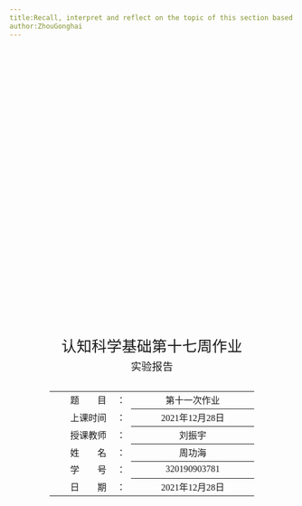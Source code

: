 ```yaml
---
title:Recall, interpret and reflect on the topic of this section based on the memory-related theories of cognitive science
author:ZhouGonghai
---
```


<div class="cover" style="page-break-after:always;font-family:方正公文仿宋;width:100%;height:100%;border:none;margin: 0 auto;text-align:center;">
    <div style="width:60%;margin: 0 auto;height:0;padding-bottom:20%;">
        </br>
        <img src="https://gitee.com/HelloSeason/tuchuang/raw/aa80a8fd967723ef047da39fb7cafa23d6c2e853/header/%E6%A0%87%E5%A4%B4.png" alt="校名" style="width:100%;"/>
    </div>
    </br></br></br></br></br>
    <div style="width:60%;margin: 0 auto;height:0;padding-bottom:40%;">
        <img src="https://gitee.com/HelloSeason/tuchuang/raw/master/header/lzu.svg" alt="校徽" style="width:100%;"/>
	</div>
    </br></br></br></br></br></br></br></br>
    <span style="font-family:华文楷体Bold;text-align:center;font-size:20pt;margin: 10pt auto;line-height:30pt;">认知科学基础第十七周作业</span>
    <p style="text-align:center;font-size:14pt;margin: 0 auto">实验报告 </p>
    </br>
    </br>
    <table style="border:none;text-align:center;width:72%;font-family:仿宋;font-size:14px; margin: 0 auto;">
    <tbody style="font-family:方正公文仿宋;font-size:12pt;">
    	<tr style="font-weight:normal;"> 
    		<td style="width:20%;text-align:right;">题　　目</td>
    		<td style="width:2%">：</td> 
    		<td style="width:40%;font-weight:normal;border-bottom: 1px solid;text-align:center;font-family:华文中宋">第十一次作业</td>     </tr>
    	<tr style="font-weight:normal;"> 
    		<td style="width:20%;text-align:right;">上课时间</td>
    		<td style="width:2%">：</td> 
    		<td style="width:40%;font-weight:normal;border-bottom: 1px solid;text-align:center;font-family:华文中宋"> 2021年12月28日</td>     </tr>
    	<tr style="font-weight:normal;"> 
    		<td style="width:20%;text-align:right;">授课教师</td>
    		<td style="width:2%">：</td> 
    		<td style="width:40%;font-weight:normal;border-bottom: 1px solid;text-align:center;font-family:华文中宋">刘振宇</td>     </tr>
    	<tr style="font-weight:normal;"> 
    		<td style="width:20%;text-align:right;">姓　　名</td>
    		<td style="width:2%">：</td> 
    		<td style="width:40%;font-weight:normal;border-bottom: 1px solid;text-align:center;font-family:华文中宋"> 周功海</td>     </tr>
    	<tr style="font-weight:normal;"> 
    		<td style="width:20%;text-align:right;">学　　号</td>
    		<td style="width:2%">：</td> 
    		<td style="width:40%;font-weight:normal;border-bottom: 1px solid;text-align:center;font-family:华文中宋">320190903781 </td>     </tr>
    	<tr style="font-weight:normal;"> 
    		<td style="width:20%;text-align:right;">日　　期</td>
    		<td style="width:2%">：</td> 
    		<td style="width:40%;font-weight:normal;border-bottom: 1px solid;text-align:center;font-family:华文中宋">2021年12月28日</td>     </tr>
    </tbody>              
    </table>
</div>

<!-- 注释语句：导出PDF时会在这里分页 -->

# 基于认知科学记忆相关理论对本节题目的回忆、解读与反思

<center><div style='height:2mm;'></div><div style="font-family:华文楷体;font-size:14pt;">周功海，320190903781</div></center>
<center><span style="font-family:华文楷体;font-size:9pt;line-height:9mm">兰州大学信息科学与工程学院</span>
</center>
<div>
<div style="width:52px;float:left; font-family:方正公文黑体;">摘　要：</div> 
<div style="overflow:hidden; font-family:华文楷体;">记忆是包括思维在内的一切智力活动的重要环节，是我们大脑的重要功能之一。记忆保留过去的经验，进而影响未来的行动，且记忆和知觉一样缺乏细节资讯，因此若我们记不起过去的事件，我们就无法学习或发展语言、关系或个人身份。通过课上对于感觉记忆、短时记忆、长时记忆的分析和解读，我们对于多重记忆模型的理解也更为深刻，本文课上所学内容，将其粗略的制作成为一个简易的思维导图，并对课上相关内容印象最为深刻的内容进行描述，结合所学内容对其“印象深刻”做出一定程度上的分析和解读。</div>
</div>
<div>
<div style="width:52px;float:left; font-family:方正公文黑体;">关键词：</div> 
<div style="overflow:hidden; font-family:华文楷体;">记忆，多重记忆模型，感觉记忆，短时记忆，长时记忆</div>
</div>

# Recall, interpret and reflect on the topic of this section based on the memory-related theories of cognitive science

<center><div style='height:2mm;'></div><div style="font-size:14pt;">Zhou Gonghai</div></center>
<center><span style="font-size:9pt;line-height:9mm"><i>School of Information Science and Engineering, Lanzhou University</i></span>
</center>
<div>
<div style="width:82px;float:left;line-height:16pt"><b>Abstract: </b></div> 
<div style="overflow:hidden;line-height:16pt">Memory is an important part of all intellectual activities including thinking, and it is one of the important functions of our brain. Memory retains past experience, which in turn affects future actions. Like perception, memory lacks detailed information. Therefore, if we cannot remember past events, we cannot learn or develop language, relationships, or personal identities. Through the analysis and interpretation of sensory memory, short-term memory, and long-term memory in class, we have a deeper understanding of multiple memory models. What we learned in this class will be roughly made into a simple mind map. , And describe the most impressive content of the relevant content in the class, and make a certain degree of analysis and interpretation of the "impressive" in combination with the content learned..</div>
</div>
<div>
<div style="width:82px;float:left;line-height:16pt"><b>Key Words: </b></div> 
<div style="overflow:hidden;line-height:16pt">Memory, multiple memory models, sensory memory, short-term memory, long-term memory</div>
</div>
[toc]


## 题目

**1.整理记忆部分的知识点，画思维导图（可以查阅相关资料），看一看你记忆比较清晰的是哪些内容，想一想为什么。**

## 思维导图及相关内容解读

<center>
    <img style="border-radius: 0.3125em;
    box-shadow: 0 2px 4px 0 rgba(34,36,38,.12),0 2px 10px 0 rgba(34,36,38,.08);" 
    src="https://pic3.zhimg.com/v2-008ecf393291c80fc7102fccac1c3d92_r.jpg">
    <br>
    <div style="color:orange; border-bottom: 1px solid #d9d9d9;
    display: inline-block;
    color: #000;
    padding: 2px;">图1. 整体思维导图</div>
</center>
## **前言**

​		记忆是包括思维在内的一切智力活动的重要环节，是我们大脑的重要功能之一。记忆保留过去的经验，进而影响未来的行动，且记忆和知觉一样缺乏细节资讯，因此若我们记不起过去的事件，我们就无法学习或发展语言、关系或个人身份（[艾森克，Hans Jürgen Eysenck])。

​		记忆在人们的生活中扮演了重要的角色，而记忆可以依保存时距和储存的先后顺序简单区分为下列三种 :

- **感官记忆（Sensory Memory）**：保存时距大概只有几秒钟，取决于不同感官(视觉、听觉感官记忆)。
- **短期记忆(工作记忆)（Short-term Memory）**：保存时距约莫20至30秒，可令我们顺利进行一般日常生活中的行为。
- **长期记忆（Long-term Memory）**：维持几天到数年，帮助我们习得技能。

​		感官接受的资讯若被选择性注意则可形成短期记忆，若没注意讯息则会被遗忘；而再进一步，短期记忆若有成功进行编码以及复习则可能成为长期记忆，反之没适当编码则同样被遗忘，故并非所有知觉资讯到最后都会成为记忆。

​		其中，人类能同时处理的短期记忆其实远比想像中的多。可以进行个有趣的简单小实验：准备60张不相关的图片，先连续播放其中30张，每张间隔约3秒，接下来将另外30张照片与原先播放的30张两两一组，并要求受试者从中选出原先出现过的图片。这时会发现，受试者能将原先认为间隔过短记不住的照片一一辨识出来，且答对率不低。甚至这样的印象选择上限可以达到上百张。

​		记忆的一大特性是**缺乏资讯细节**。大脑在接收到来自感官的刺激后，多数知觉经验都会转化为记忆的一部份，但不是所有知觉资讯最后都变成记忆，以处理资讯的顺序来看，记忆处于资讯的下游。但由于人类的注意力有限，且环境中发送的资讯量庞杂，我们必须选择性的注意周遭事物，所以知觉上就会缺乏细节的资讯，故处于下游的记忆亦然。此外，另一大特性是**边界延伸**：人类知觉并非单纯接收外在资讯，我们会根据生活经验进行感官上的预期、甚至填补与替换真实资讯，换句话说，**我们感知到的世界是由感官资讯与大脑自行延伸想像共同建构的**。

​		记忆的分类方式多元，除了上述提到的，用保存时距和储存顺序分类以外，其中按照“意识”是否参与记忆的内容，可以将记忆分为两类：

- **外显记忆（Explicit Memory)**：能透过意识的控制，去回想的过往经历，又称为陈述性记忆，易在受到干扰后遗忘，例如：考试前的K书恶补、沉湎于逝去的爱情。
- **内隐记忆（Implicit Memory）**：是一种长期记忆的形式，在我们的惯性行为、运动等中所产生的，是我们没有意识（不特别解析其中的运作机制），却因为过往经验而自然表现出来的，不容易受外在刺激的干扰。例如：走路、骑脚踏车。

​		记忆包含其获取、储存与检索提取的历程，而记忆又分为感官记忆、短期记忆、长期记忆三种，它们能够容纳的总量各异。

###  记忆的三个运作阶段

记忆处理的基本原理类似图书馆的书本管理，包含将书编码分类、上架书本，以及在需要时提取书本三个阶段：

- **编码（Encoding）**：如同将新书贴上标签分类，将新讯息放入短期记忆，也就是将外在刺激转换成心理表征，主要又分为获取和巩固两个阶段。**获取**是登记感觉通路的输入资讯；**巩固**是短期记忆转化为稳定的长期记忆的过程。外在刺激包含声音、气味、文字、颜色等，这些讯息都需经过编码的过程，才能储存在记忆中。编码的过程中，**会将较为客观的感觉转换成主观上有意义的体验**。
- **储存（Storage）**：则是像要把分类好的书存放到正确的书架，正确保存编码后的记忆，方便之后检索使用。根据完形心理学者提出的“记忆痕迹理论”，讯息收录后会在神经留下纪录，即为记忆痕迹。他们认为经过学习的活动后，这些讯息会在大脑皮质产生深浅不一的皱纹，随后这些痕迹会逐渐消失，最后造成遗忘。
- **提取（检索，Retrieval）**：对应的即是到正确的书架寻找并借出需要的书，从记忆里提取已储存的资讯。在检索讯息的过程中，通常会先将讯息解码（decoding，编码的反转换），还原成编码前的样子。如果没有记忆提取，编码和储存即失去作用。

​		记忆是人脑储存资讯的形式，但人脑不可能无止尽的存下所有资讯，而遗忘就是删除资讯的机制。遗忘是记忆机制中极重要的一环，它能使人过滤掉多馀的讯息，仅保留重要的部分，并借此减轻大脑空间压力。以下即为记忆的遗忘相关理论。

​		**本文主要内容以课上所记录的相关内容及课外相关资料进行呈现，接下来的文字部分是针对思维导图里的部分术语以及较重要的细节的详细说明。**

## **多重记忆模型**

Atkinston和Shiffrin在1968年提出了多重记忆模型。模型中的各阶段被称为结构特征。包含以下三个主要方面：

1. 感觉记忆。最开始的阶段，可以包含所有信息，持续几秒以内。
2. 短时记忆。容量包含5-7个项目，持续15-30秒。
3. 长时记忆。包含大量信息，可以维持大于30秒、几年甚至几十年。


<center>
    <img style="border-radius: 0.3125em;
    box-shadow: 0 2px 4px 0 rgba(34,36,38,.12),0 2px 10px 0 rgba(34,36,38,.08);" 
    src="https://pic1.zhimg.com/80/v2-c6f721ae399ae2f56d2c47a65b16cc30_720w.jpg">
    <br>
    <div style="color:orange; border-bottom: 1px solid #d9d9d9;
    display: inline-block;
    color: #000;
    padding: 2px;">图3. 多重记忆模型</div>
</center>
​		个体首先接受信息，所有信息被感觉记忆登记。然后通过选择性注意将注意集中在部分信息，形成短时记忆。之后进行复述加工使其维持在短时记忆中。（**复述**是其中一种加工，指一遍又一遍地重复某个刺激信息。比如我们在记单词时一遍又一遍重复记忆。）短时记忆将信息转移到长时记忆，并储存在那里。当需要再次回忆该信息时，长时记忆中储存的信息进行**编码**，将特定信息**提取**出来移至短时记忆中以便使用。

### 感觉记忆

<center>
    <img style="border-radius: 0.3125em;
    box-shadow: 0 2px 4px 0 rgba(34,36,38,.12),0 2px 10px 0 rgba(34,36,38,.08);" 
    src="C:/Users/86151/AppData/Roaming/Typora/typora-user-images/image-20211225003822472.png">
    <br>
    <div style="color:orange; border-bottom: 1px solid #d9d9d9;
    display: inline-block;
    color: #000;
    padding: 2px;">图2. 感觉记忆</div>
</center>

​		**感觉记忆**：（英语：sensory memory）是记忆的一种类型。当客观刺激停止作用之后，感觉信息会在一个极短的时间内保存下来，这就是感觉记忆或感觉登记。感觉信息存储在感觉存储器中的时间刚好足以将其传输到短期记忆中为止。与长期记忆和短期记忆相比，感觉记忆对信息的储存时间极短，大约在0.25秒到4秒之间，信息储存的容量也极为有限如果没有受到注意，很快就消失了；如果受到注意，就进入工作记忆阶段。感觉记忆被认为不在认知控制范围内，而是一种自动响应。

### 短时记忆

<center>
    <img style="border-radius: 0.3125em;
    box-shadow: 0 2px 4px 0 rgba(34,36,38,.12),0 2px 10px 0 rgba(34,36,38,.08);" 
    src="https://pic4.zhimg.com/80/v2-b27a4d12533f118242a9f0e394374b37_720w.jpg">
    <br>
    <div style="color:orange; border-bottom: 1px solid #d9d9d9;
    display: inline-block;
    color: #000;
    padding: 2px;">图4. 短时记忆</div>
</center>
​		**短期记忆**（英语：Short-term memory，也称为primary memory或者active memory）是记忆的一种类型，它可以在头脑中让少量信息保持激活状态，在短时间内可以使用。短期记忆的持续时间（在没有复述或者激活的情况下）以秒计算, 通常在5－20秒。与长期记忆相比，短期记忆对信息的储存时间较短，信息储存的容量也很有限。关于短期记忆的容量，一个常常引用的数字是$7 ± 2$ 个元素。

#### **1.将短时记忆部分扩展为工作记忆：**

​		随着研究的推进，多重记忆模型中的短时记忆的局限性越来越大。问题在于：短时记忆仅仅被描述为一个短时储存装置，但是在实际生活中短时记忆作用不仅仅是**信息储存**（如记住对面说的话），还会参与当下正在进行的**信息加工**过程（如理解对面说的话的含义）。

对此，Baddeley在1974年将短时记忆部分修订为“工作记忆”。工作记忆被定义为：

> 一个容量有限的系统，这个系统用来暂时储存和操作一些复杂任务（如学习、理解、推理）的信息。

<center>
    <img style="border-radius: 0.3125em;
    box-shadow: 0 2px 4px 0 rgba(34,36,38,.12),0 2px 10px 0 rgba(34,36,38,.08);" 
    src="https://pic4.zhimg.com/80/v2-00fa2518e6941d13b866fc874729ffa3_720w.jpg">
    <br>
    <div style="color:orange; border-bottom: 1px solid #d9d9d9;
    display: inline-block;
    color: #000;
    padding: 2px;">图5. 工作记忆模型</div>
</center>

工作记忆与短时记忆的不同：

1. 短时记忆主要关注短时间内对信息的**暂时存储**，而工作记忆还关注对**信息的操作**。
2. 短时记忆仅涉及一个单一的部分，而工作记忆包含了一系列成分。

#### **2.视空画板超载**

我们先做个小实验，先观察下图

<center>
    <img style="border-radius: 0.3125em;
    box-shadow: 0 2px 4px 0 rgba(34,36,38,.12),0 2px 10px 0 rgba(34,36,38,.08);zoom: 50%;" 
    src="https://pic2.zhimg.com/80/v2-7f9270141002e6baa7e4e3beffd23195_720w.jpg">
    <br>
    <div style="color:orange; border-bottom: 1px solid #d9d9d9;
    display: inline-block;
    color: #000;
    padding: 2px;">图6. ⭐表示外拐角，⚪表示内拐角</div>
</center>


​		任务1：然后遮住F，想想它的样子，并以其左上角（⭐的位置）为起点，顺时针方向沿着F的外轮廓移动。如果遇到外拐角，则标注“外”；如果是内拐角，则标注“内”。每判断一次就下移一行标注下一个拐角。

任务2：再次观察F，但是这次沿着F的外轮廓移动时，如果遇到外拐角就口头说“外”，内拐角就说“内”。

哪一个任务更容易呢？

大部分人认为标注任务更难些吧，这就引出了视空画板超载的现象：

> 如果一个任务涉及视空画板，另一个任务涉及语音回路，那两个任务可以同时进行。如果工作记忆的一个部分被用来同时处理两种任务，那么任务表现会下降。

即：语音+视觉 -> 不超载；语音+语音 或 视觉+视觉 -> 超载

#### **3.情景缓冲器**

<center>
    <img style="border-radius: 0.3125em;
    box-shadow: 0 2px 4px 0 rgba(34,36,38,.12),0 2px 10px 0 rgba(34,36,38,.08);" 
    src="https://pic3.zhimg.com/80/v2-2a01c13ccb576865b6f7ae9e3b1f39d2_720w.jpg">
    <br>
    <div style="color:orange; border-bottom: 1px solid #d9d9d9;
    display: inline-block;
    color: #000;
    padding: 2px;">图7. 加入情景缓冲器的工作记忆模型</div>
</center>

​		工作记忆的容量能以组块的形式扩大，并且工作记忆和长时记忆之间的信息能够互换，工作记忆模型提出者Baddeley认为有必要提出一个额外的部分专门负责上述能力。因此情景缓冲器被提出。

意义：1.增加储存容量。2.与长时记忆交流。

### 长时记忆

<center>
    <img style="border-radius: 0.3125em;
    box-shadow: 0 2px 4px 0 rgba(34,36,38,.12),0 2px 10px 0 rgba(34,36,38,.08);" 
    src="https://pic1.zhimg.com/80/v2-d98781a88f1de3fcdfeb2db3a7aa69c8_720w.jpg">
    <br>
    <div style="color:orange; border-bottom: 1px solid #d9d9d9;
    display: inline-block;
    color: #000;
    padding: 2px;">图8. 长时记忆的工作记忆模型</div>
</center>
#### **1.系列位置曲线**

> 这里有一个简单小实验：
> 我们让朋友以大于两秒一个词的速度向自己读一系列词语，读完之后试图回忆所有的词语。
> 1.路障 2.儿童 3.饮食 4.葫芦 5.页码 6.公尺 7.旅行 8.马海毛 9.凤凰 10.弩弓 11.门铃 12.围巾 13.老鼠 14.菜单 15.飞机

​		Murdoch对大量被试进行了上述测试，并将每个单词的回忆率与其在词表中的位置对应起来画成一条曲线，即系列位置曲线。实验结果表明：个体对位于词表开头和末尾的单词记得更好。对于开头和末尾的记忆优势，Murdoch提出了以下两个效应：

- **首因效应：序列起始位置的刺激所表现的记忆优势。**

原因：起始位置的信息有更多的复述时间。

- **近因效应：系列中处于末尾的词级所表现出的记忆优势。**

原因：最近呈现的项目储存在短时记忆导致。

#### **2.内隐性记忆子种类的定义：**

- **启动**：当某个刺激的出现影响了个体对随后的测试刺激的反应时，启动便产生。
- **程序性记忆（技能记忆）**：涉及到实施实际行动的记忆（如骑车、游泳等）。注：不能形成新的长时记忆的人仍可习得新的技能。
- **经典条件反射**：当一个中性刺激和一个会引发某种特定反应的刺激互相配对时，原本中性的刺激也会引发相应的反应。

#### **3.启动与外显记忆的联系以及相关实验**

首先理解两种启动。

重复启动：指测验刺激于启动刺激相同或相似时所产生的启动效应。比如看到一个“鸟”字，可能对以其他形式呈现的“鸟”字产生更快的反应，（即使可能记不得曾经看过“鸟”字。）

概念启动：指启动刺激所产生的促进作用与刺激的意义相关。比如看到“家具”可能会让你在接下来对“椅子”的反应更快。

​		这两者都与内隐性记忆有关，但是如何确定被试在对测验刺激进行反应时并不记得启动刺激？（即排除外显记忆）。一种方法便是让实验的任务看起来不像是记忆任务，另一种方法是测试被试对刺激进行反应的准确度和速度。

> 残词补全任务：
> 比如启动刺激是"parrot"，而测验刺激是该词的部分残片"par"。被试的任务是在残片的基础上补全单词。如果发生了重复启动，相比没有启动刺激，被试更可能补全为"parrot"而不是其他词比如"parent"。

​		Graf对几位遗忘症患者进行了残词补全任务（根据脑中想到的第一个单词进行补全）和回忆任务（回忆刚刚看到的单词），结果表明遗忘症患者的回忆成绩明显低于正常人，反映了外显记忆受损。而内隐性记忆测验结果不同，遗忘症患者的成绩与正常人一样好，表明**即使外显记忆不再有效，启动仍然可以发生**。

## 回忆与反思

​		对于课上相关内容我着重记忆的部分为多重记忆模型这一大块，原因是我对与这部分的内容着重记了笔记，因此在课后可以及时整理，并将其写成文档保存起来。

​		这让我意识到一个观点，以下内容会讨论记笔记对于记忆的影响。

### 好记性不如烂笔头

#### 研究证明记笔记具有巨大优势

已经有很多心理学研究表明，**比起不记笔记的人，记笔记的人对于所学知识的理解和记忆程度都要深很多**。早在1973年，Fisher和Harris就已经通过对100多位大学生的研究证明了，在记笔记以及多次复习的情况下，人们能够记忆更多的知识点；反之，**不记笔记、而且从不复习的人，经历了一段时间之后，他们对知识点的记忆要显著差于那些记笔记的人**。

但是，**记笔记对于学习的作用其实是较为有限的**。还有研究指出，**记笔记对于学习的作用并没有随着学习层次的增加而得以提升**。也就是说，随着学习内容难度、深度，以及个人学习能力的提升，我们可能会越来越多的依赖于记笔记之外的其他方法来增进我们的学习效果(Kobayashi, 2015)。**在某些情况下，记笔记甚至可能会对学习产生反作用。**

Kobayashi(2015)指出，视觉学习过程和记笔记的过程会相互影响。在试图记录视觉信息的时候，我们势必会分散一部分注意力到自己手指的运动上，从而降低我们对于视觉信息的接受程度。从这两方面考虑，**这可能正是题主所提到的“很多学霸都不爱记笔记”的原因。**

综上，我们可以发现：要达到预期的学习效果，我们不但要发展在记笔记之外的其他学习方法，而且要使得记笔记对学习的产生的正向效果达到最好。

#### 如何正确的记笔记

##### 使用笔和纸来记笔记，而不是使用电脑来记笔记

随着笔记本电脑的普及，很多学生开始在课堂上使用笔记本电脑来记笔记。用笔记本电脑记笔记看起来确实会记得更多，**但是，这却不意味着人们会学到更多的知识**。

根据Pam Mueller 和Daniel Oppenheimer的一项最新的研究，用纸和笔来记笔记的学生其实会学到更多的知识。在比较了用笔记本电脑来记笔记和用纸笔记笔记的学生之后，Mueller和Oppenheimer发现，用纸笔来记笔记的学生对于所学概念的理解程度更高，并且更加能够灵活运用这些知识。这可能是因为，用纸笔来记笔记的学生和用笔记本电脑记笔记的学生所产生的认知过程是不同的。

用纸笔记笔记的话，人们确实不能把课程的全部内容记录下来，但是却可以通过自己的总结和消化，把新的知识转化为自己所能够掌握的东西，进而增加了对于所学知识的理解程度。

##### 运用图形、色彩来辅助记忆

比起大段文字来说，我们的大脑更加擅长储存图形、色彩类的信息。这也就意味着，如果在笔记当中使用图像和图表的话，可能会让我们更加容易理解所学习的知识。而将相关的内容都用同样的色彩进行标示的话，也有助于人们将这些概念联系在一起(Uloop, 2015)。这也就使得思维导图 (mind-map)成为了最为有效的记笔记方法之一 (Santos, 2014)。

运用思维导图也有助于增强人们的批判性思维（分析问题，并辨明何者为真、何者为假的能力）。研究者发现，运用图像的方式，可以使人们更为直观的感受到各个概念之间的关联，也更容易产生新的想象与联想。

##### 反复复习和理解你的笔记

另一个非常重要却往往令人忽视的事实是：**记录笔记只是学习的开始**。要让你的笔记真正发挥作用，反复的学习、查阅资料并往笔记里增添新的内容是必不可少的。研究者已经证明，在反复学习同样内容后，学生们不但能够记下原来的那些重点，也能够往自己的笔记里增添新的、一开始并没有记下来的内容(Kiewra, et al., 1991)。

**向别人（或自己）复述你的笔记内容也是一个提升学习效果的重要方法**。向他人复述和解释相关知识，往往需要你真正理解所学内容，并将其转换为自己知识体系当中的一部分。如果你能够使得其他人理解相关的知识，这可能意味着你也充分掌握了这一知识(Uloop, 2015)。

### 艾宾浩斯记忆遗忘曲线的启示

​		德国著名心理学家艾宾浩斯（Hermann Ebbinghaus, 1850-1909）于1885年发表了他的实验报告。实验报告中他描绘出一条揭示遗忘规律的曲线：艾宾浩斯遗忘曲线。这条曲线告诉人们，学习中需要克服的最大问题是遗忘。而遗忘是有规律的，遗忘的进程不是均衡的。全新的知识在初次学习之后只能在大脑保留很短的时间，如果不进行再次学习，就会忘记。但是在忘记之前进行再一次学习（第二次学习），那么这次能够记住的时间将比第一次学习后记忆的时间要长。第三次学习后记忆的时间又比第二次的记忆时间更长。到了一定次数的复习后，原来新的知识就几乎不再遗忘了。

<table><tr> <td><img src=https://pic2.zhimg.com/80/8b21c3e31718879b9e44f6046c62c0c6_720w.jpg?source=1940ef5c border=0></td> <td><img src=http://www.kuzhongku.com/Public/js/ckeditor/upload/img/1311783643.jpg border=0></td> </tr></table>

<center >
    <div style="color:orange; border-bottom: 1px solid #d9d9d9;
    display: inline-block;
    color: #000;
    padding: 2px;">图9. 艾宾浩斯记忆遗忘曲线</div>
</center>

​		在学习中及时复习笔记，可以让所需要记忆的部分记得更加清楚，符合艾宾浩斯记忆遗忘曲线，我在课堂上对于感性记忆、短时记忆以及长时记忆相关知识的正是通过及时的课后复习使得我对相关部分内容记得更加清楚。这同样启示我们要及时复习，高频率，分散的学习更有利于我们记忆，更为重要的是体现了笔记的必要性，这可以帮助我们及时复习。

# Reference

[1]	Alder G. Book review: Psychology: The Science of Behaviour[J]. 2002.

[2]	Fisher, J. L., &Harris, M. B. (1973). Effect of note taking and review on recall. Journal of Educational Psychology, 65(3), 321-325.

[3]	Kiewra, K. A., Mayer, R. E., Christensen, M., Kim, S.-I., & Risch, N. (1991). Effects of repetition on recall and note-taking: Strategies for learning from lectures. Journal of Educational Psychology, 83(1),120-123.

[4]	May, Cindi (2014). A Learning Secret: Don’t Take Notes with a Laptop. Scientific American.

[5]	Mueller, P. A., & Oppenheimer, D. M. (2014). The Pen Is Mightier Than the Keyboard

[6]	Advantages of Longhand Over Laptop Note Taking. *Psychological Science,* 25(6)

[7]	Santos, D (2014). 5 Popular Note Taking Strategies. Gocoqur.com.

[8]	Uloop (2015). Write Notes, Not Textbooks: A Guide to Better Note Taking. Huffington Post.